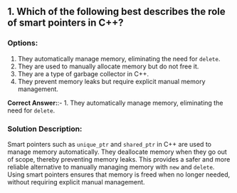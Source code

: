 ## 1. Which of the following best describes the role of smart pointers in C++?
### **Options:**
1. They automatically manage memory, eliminating the need for `delete`.
2. They are used to manually allocate memory but do not free it.
3. They are a type of garbage collector in C++.
4. They prevent memory leaks but require explicit manual memory management.

**Correct Answer:**:- 1. They automatically manage memory, eliminating the need for `delete`.


### **Solution Description:**
Smart pointers such as `unique_ptr` and `shared_ptr` in C++ are used to manage memory automatically. They deallocate memory when they go out of scope, thereby preventing memory leaks. This provides a safer and more reliable alternative to manually managing memory with `new` and `delete`. Using smart pointers ensures that memory is freed when no longer needed, without requiring explicit manual management.
